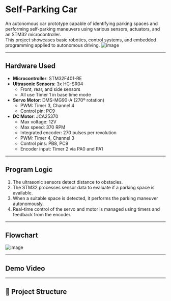 # Self-Parking Car

An autonomous car prototype capable of identifying parking spaces and performing self-parking maneuvers using various sensors, actuators, and an STM32 microcontroller.  
This project showcases basic robotics, control systems, and embedded programming applied to autonomous driving.
![image](https://github.com/user-attachments/assets/b8eb420d-4c0f-44c4-a4ec-5bb96f19fa06)

---

##  Hardware Used

- **Microcontroller**: STM32F401-RE  
- **Ultrasonic Sensors**: 3x HC-SR04  
  - Front, rear, and side sensors  
  - All use Timer 1 in base time mode  
- **Servo Motor**: DMS-MG90-A (270º rotation)  
  - PWM: Timer 3, Channel 4  
  - Control pin: PC9  
- **DC Motor**: JCA25370  
  - Max voltage: 12V  
  - Max speed: 370 RPM  
  - Integrated encoder: 270 pulses per revolution  
  - PWM: Timer 4, Channel 3  
  - Control pins: PB8, PC9  
  - Encoder input: Timer 2 via PA0 and PA1  

---

##  Program Logic

1. The ultrasonic sensors detect distance to obstacles.
2. The STM32 processes sensor data to evaluate if a parking space is available.
3. When a suitable space is detected, it performs the parking maneuver autonomously.
4. Real-time control of the servo and motor is managed using timers and feedback from the encoder.

---

##  Flowchart
![image](https://github.com/user-attachments/assets/17c7dc88-03f1-430e-a326-acf293e3ce6a)

---

##  Demo Video



---

## 📁 Project Structure


